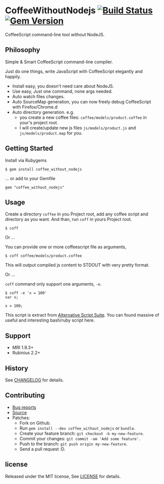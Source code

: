# CoffeeWithoutNodejs [![Build Status](https://travis-ci.org/zw963/coffee_without_nodejs.svg?branch=master)](https://travis-ci.org/zw963/coffee_without_nodejs) [![Gem Version](https://badge.fury.io/rb/coffee_without_nodejs.svg)](http://badge.fury.io/rb/coffee_without_nodejs)

CoffeeScript command-line tool without NodeJS.

## Philosophy

Simple & Smart CoffeeScript command-line compiler.

Just do one things, write JavaScript with CoffeeScript elegantly and happily.

 * Install easy, you doesn't need care about NodeJS.
 * Use easy, Just one command, none args needed.
 * Auto watch files changes.
 * Auto SourceMap generation, you can now freely debug CoffeeScript with Firefox/Chrome.d
 * Auto directory generation. 
   e.g.
   - you create a new coffee files: `coffee/models/product.coffee` in your's project root.
   - I will create/update new js files `js/models/product.js` and `js/models/product.map` for you.
   
## Getting Started

Install via Rubygems

    $ gem install coffee_without_nodejs

... or add to your Gemfile

    gem "coffee_without_nodejs"

## Usage

Create a directory `coffee` in you Project root, add any coffee script and directory as you want.
And than, run `coff` in yours Project root.
    
    $ coff
    
Or ...

You can provide one or more coffeescript file as arguments,

    $ coff coffee/models/product.coffee

This will output compiled js content to STDOUT with very pretty format.

Or ...

`coff` command only support one arguments, `-e`.

    $ coff -e 'x = 100'
    var x;

    x = 100;

This script is extract from [Alternative Script Suite](https://github.com/zw963/ass).
You can found massive of useful and interesting bash/ruby script here.

## Support

  * MRI 1.9.3+
  * Rubinius 2.2+

## History

  See [CHANGELOG](https://github.com/zw963/coffee_without_nodejs/blob/master/CHANGELOG) for details.

## Contributing

  * [Bug reports](https://github.com/zw963/coffee_without_nodejs/issues)
  * [Source](https://github.com/zw963/coffee_without_nodejs)
  * Patches:
    * Fork on Github.
    * Run `gem install --dev coffee_without_nodejs` or `bundle`.
    * Create your feature branch: `git checkout -b my-new-feature`.
    * Commit your changes: `git commit -am 'Add some feature'`.
    * Push to the branch: `git push origin my-new-feature`.
    * Send a pull request :D.

## license

Released under the MIT license, See [LICENSE](https://github.com/zw963/coffee_without_nodejs/blob/master/LICENSE) for details.
